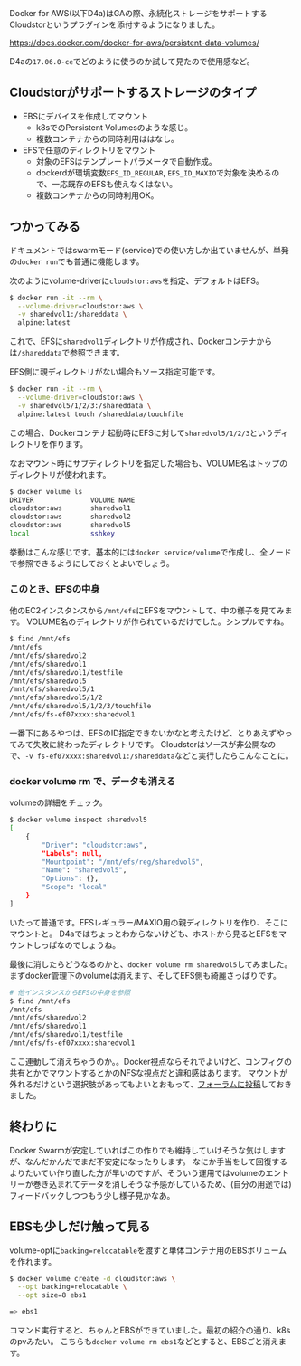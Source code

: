 
Docker for AWS(以下D4a)はGAの際、永続化ストレージをサポートするCloudstorというプラグインを添付するようになりました。

https://docs.docker.com/docker-for-aws/persistent-data-volumes/

D4aの`17.06.0-ce`でどのように使うのか試して見たので使用感など。

## Cloudstorがサポートするストレージのタイプ

- EBSにデバイスを作成してマウント
  - k8sでのPersistent Volumesのような感じ。
  - 複数コンテナからの同時利用ははなし。
- EFSで任意のディレクトリをマウント
  - 対象のEFSはテンプレートパラメータで自動作成。
  - dockerdが環境変数`EFS_ID_REGULAR`, `EFS_ID_MAXIO`で対象を決めるので、一応既存のEFSも使えなくはない。
  - 複数コンテナからの同時利用OK。


## つかってみる


ドキュメントではswarmモード(service)での使い方しか出ていませんが、単発の`docker run`でも普通に機能します。

次のようにvolume-driverに`cloudstor:aws`を指定、デフォルトはEFS。

```bash
$ docker run -it --rm \
  --volume-driver=cloudstor:aws \
  -v sharedvol1:/shareddata \
  alpine:latest
```

これで、EFSに`sharedvol1`ディレクトリが作成され、Dockerコンテナからは`/shareddata`で参照できます。

EFS側に親ディレクトリがない場合もソース指定可能です。

```bash
$ docker run -it --rm \
  --volume-driver=cloudstor:aws \
  -v sharedvol5/1/2/3:/shareddata \
  alpine:latest touch /shareddata/touchfile
```

この場合、Dockerコンテナ起動時にEFSに対して`sharedvol5/1/2/3`というディレクトリを作ります。

なおマウント時にサブディレクトリを指定した場合も、VOLUME名はトップのディレクトリが使われます。

```bash
$ docker volume ls
DRIVER              VOLUME NAME
cloudstor:aws       sharedvol1
cloudstor:aws       sharedvol2
cloudstor:aws       sharedvol5
local               sshkey
```

挙動はこんな感じです。基本的には`docker service/volume`で作成し、全ノードで参照できるようにしておくとよいでしょう。

### このとき、EFSの中身

他のEC2インスタンスから`/mnt/efs`にEFSをマウントして、中の様子を見てみます。
VOLUME名のディレクトリが作られているだけでした。シンプルですね。

```bash
$ find /mnt/efs
/mnt/efs
/mnt/efs/sharedvol2
/mnt/efs/sharedvol1
/mnt/efs/sharedvol1/testfile
/mnt/efs/sharedvol5
/mnt/efs/sharedvol5/1
/mnt/efs/sharedvol5/1/2
/mnt/efs/sharedvol5/1/2/3/touchfile
/mnt/efs/fs-ef07xxxx:sharedvol1
```

一番下にあるやつは、EFSのID指定できないかなと考えたけど、とりあえずやってみて失敗に終わったディレクトリです。
Cloudstorはソースが非公開なので、`-v fs-ef07xxxx:sharedvol1:/shareddata`などと実行したらこんなことに。



### docker volume rm で、データも消える

volumeの詳細をチェック。

```bash
$ docker volume inspect sharedvol5
[
    {
        "Driver": "cloudstor:aws",
        "Labels": null,
        "Mountpoint": "/mnt/efs/reg/sharedvol5",
        "Name": "sharedvol5",
        "Options": {},
        "Scope": "local"
    }
]
```

いたって普通です。EFSレギュラー/MAXIO用の親ディレクトリを作り、そこにマウントと。
D4aではちょっとわからないけども、ホストから見るとEFSをマウントしっぱなのでしょうね。

最後に消したらどうなるのかと、`docker volume rm sharedvol5`してみました。
まずdocker管理下のvolumeは消えます、そしてEFS側も綺麗さっぱりです。


```bash
# 他インスタンスからEFSの中身を参照
$ find /mnt/efs
/mnt/efs
/mnt/efs/sharedvol2
/mnt/efs/sharedvol1
/mnt/efs/sharedvol1/testfile
/mnt/efs/fs-ef07xxxx:sharedvol1
```

ここ連動して消えちゃうのか。。Docker視点ならそれでよいけど、コンフィグの共有とかでマウントするとかのNFSな視点だと違和感はあります。
マウントが外れるだけという選択肢があってもよいとおもって、[フォーラムに投稿](https://forums.docker.com/t/how-to-keep-files-on-efs-after-volume-rm/35234)しておきました。

## 終わりに

Docker Swarmが安定していればこの作りでも維持していけそうな気はしますが、なんだかんだでまだ不安定になったりします。
なにか手当をして回復するよりたいてい作り直した方が早いのですが、そういう運用ではvolumeのエントリーが巻き込まれてデータを消しそうな予感がしているため、(自分の用途では)フィードバックしつつもう少し様子見かなあ。


## EBSも少しだけ触って見る

volume-optに`backing=relocatable`を渡すと単体コンテナ用のEBSボリュームを作れます。

```bash
$ docker volume create -d cloudstor:aws \
  --opt backing=relocatable \
  --opt size=8 ebs1

=> ebs1
```

コマンド実行すると、ちゃんとEBSができていました。最初の紹介の通り、k8sのpvみたい。
こちらも`docker volume rm ebs1`などとすると、EBSごと消えます。
